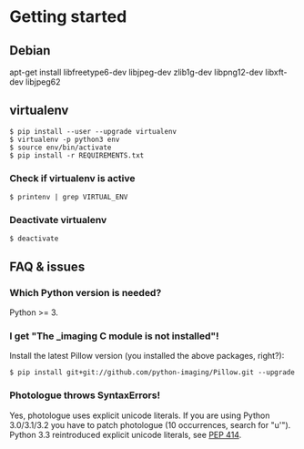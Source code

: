# Getting started

## Debian
apt-get install libfreetype6-dev libjpeg-dev zlib1g-dev libpng12-dev libxft-dev libjpeg62

## virtualenv

    $ pip install --user --upgrade virtualenv                                                      
    $ virtualenv -p python3 env 
    $ source env/bin/activate
    $ pip install -r REQUIREMENTS.txt

### Check if virtualenv is active

    $ printenv | grep VIRTUAL_ENV

### Deactivate virtualenv

    $ deactivate

## FAQ & issues

### Which Python version is needed?

Python >= 3.

### I get "The _imaging C module is not installed"!

Install the latest Pillow version (you installed the above packages, right?):

    $ pip install git+git://github.com/python-imaging/Pillow.git --upgrade

### Photologue throws SyntaxErrors!

Yes, photologue uses explicit unicode literals. If you are using Python
3.0/3.1/3.2 you have to patch photologue (10 occurrences, search for "u'").
Python 3.3 reintroduced explicit unicode literals, see
[PEP 414](https://www.python.org/dev/peps/pep-0414/).
